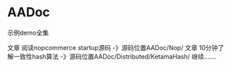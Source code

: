 # AADoc
示例demo全集


文章 阅读nopcommerce startup源码 -》源码位置AADoc/Nop/
文章 10分钟了解一致性hash算法 -》源码位置AADoc/Distributed/KetamaHash/
继续.......
